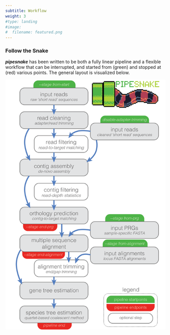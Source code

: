```yaml
---
subtitle: Workflow
weight: 3
#type: landing
#image:
#  filename: featured.png
---
```


### Follow the Snake

***pipesnake*** has been written to be both a fully linear pipeline and a flexible workflow that can be interrupted, and started from (green) and stopped at (red) various points. The general layout is visualized below.

![workflow](featured.png)

